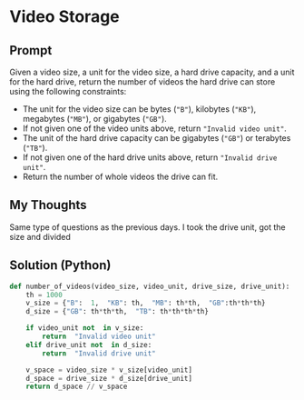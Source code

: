 

# Video Storage
## Prompt



Given a video size, a unit for the video size, a hard drive capacity, and a unit for the hard drive, return the number of videos the hard drive can store using the following constraints:

-   The unit for the video size can be bytes (`"B"`), kilobytes (`"KB"`), megabytes (`"MB"`), or gigabytes (`"GB"`).
-   If not given one of the video units above, return  `"Invalid video unit"`.
-   The unit of the hard drive capacity can be gigabytes (`"GB"`) or terabytes (`"TB"`).
-   If not given one of the hard drive units above, return  `"Invalid drive unit"`.
-   Return the number of whole videos the drive can fit.



## My Thoughts
Same type of questions as the previous days. I took the drive unit, got the size and divided


## Solution (Python)
```python
def number_of_videos(video_size, video_unit, drive_size, drive_unit):
	th = 1000
	v_size = {"B":  1,  "KB": th,  "MB": th*th,  "GB":th*th*th}
	d_size = {"GB": th*th*th,  "TB": th*th*th*th}

	if video_unit not  in v_size:
		return  "Invalid video unit"
	elif drive_unit not  in d_size:
		return  "Invalid drive unit"

	v_space = video_size * v_size[video_unit]
	d_space = drive_size * d_size[drive_unit]
	return d_space // v_space
```
